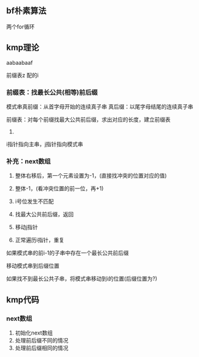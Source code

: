 ## bf朴素算法

两个for循环

## kmp理论

aabaabaaf

前缀表z   配的i

### 前缀表：找最长公共(相等)前后缀

模式串真前缀：从首字母开始的连续真子串
真后缀：以尾字母结尾的连续真子串

前缀表：对每个前缀找最大公共前后缀，求出对应的长度，建立前缀表



1. 

i指针指向主串，j指针指向模式串





### 补充：next数组

1. 整体右移后，第一个元素设置为-1，(直接找冲突的位置对应的值)
2. 整体-1，(看冲突位置的前一位，再+1)



1. i号位发生不匹配
2. 找最大公共前后缀，返回
3. 移动j指针
4. 正常遍历i指针，重复

 如果模式串的前i-1的子串中存在一个最长公共前后缀

移动模式串到后缀位置

如果找不到最长公共子串，将模式串移动到i的位置(后缀位置为?)

## kmp代码

### next数组

1. 初始化next数组
2. 处理前后缀不同的情况
3. 处理前后缀相同的情况




